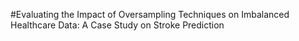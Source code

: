 #Evaluating the Impact of Oversampling Techniques on Imbalanced Healthcare Data: A Case Study on Stroke Prediction
